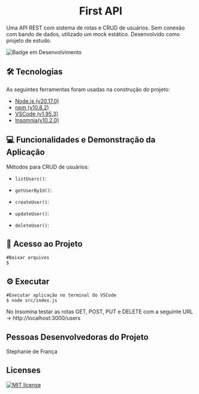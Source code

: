 <h1 align="center">First API</h1>

Uma API REST com sistema de rotas e CRUD de usuários. Sem conexão com  bando de dados, utilizado um mock estático. Desenvolvido como projeto de estudo.

![Badge em Desenvolvimento](http://img.shields.io/static/v1?label=STATUS&message=CONCLUÍDO&color=GREEN&style=for-the-badge)

## :hammer_and_wrench: Tecnologias
As seguintes ferramentas foram usadas na construção do projeto:
- [Node.js (v20.17.0)](<https://nodejs.org/en/>)
- [npm (v10.8.2)](https://www.npmjs.com/)
- [VSCode (v1.95.3)](https://code.visualstudio.com/)
- [Insomnia(v10.2.0)](https://insomnia.rest/)

## :computer: Funcionalidades e Demonstração da Aplicação

Métodos para CRUD de usuários:

- `listUsers()`: 

- `getUserById()`: 

- `createUser()`:  

- `updateUser()`:

- `deleteUser()`: 

## :open_file_folder: Acesso ao Projeto
```
#Baixar arquivos
$ 
```

## :gear: Executar
```
#Executar aplicação no terminal do VSCode
$ node src/index.js
```

No Insomina testar as rotas GET, POST, PUT e DELETE com a seguinte URL -> http://localhost:3000/users

## Pessoas Desenvolvedoras do Projeto

Stephanie de França

## Licenses
[![MIT license](https://img.shields.io/badge/License-MIT-blue.svg)](https://lbesson.mit-license.org/)
